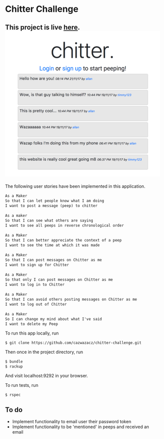 # Chitter Challenge

This project is live [here](https://afternoon-inlet-98969.herokuapp.com/).
![img](/img/screenshot.png)
---
The following user stories have been implemented in this application.
```
As a Maker
So that I can let people know what I am doing  
I want to post a message (peep) to chitter

As a maker
So that I can see what others are saying  
I want to see all peeps in reverse chronological order

As a Maker
So that I can better appreciate the context of a peep
I want to see the time at which it was made

As a Maker
So that I can post messages on Chitter as me
I want to sign up for Chitter

As a Maker
So that only I can post messages on Chitter as me
I want to log in to Chitter

As a Maker
So that I can avoid others posting messages on Chitter as me
I want to log out of Chitter

As a Maker
So I can change my mind about what I've said
I want to delete my Peep
```
To run this app locally, run
```
$ git clone https://github.com/cazwazacz/chitter-challenge.git
```
Then once in the project directory, run
```
$ bundle
$ rackup
```
And visit localhost:9292 in your browser.

To run tests, run
```
$ rspec
```

To do
---
- Implement functionality to email user their password token
- Implement functionality to be 'mentioned' in peeps and received an email
